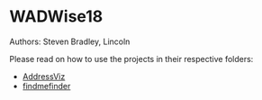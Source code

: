 # **WADWise18**

Authors: Steven Bradley, Lincoln

Please read on how to use the projects in their respective folders:

- [AddressViz](https://github.com/Steven1811/WADWise18/tree/master/AddressViz)
- [findmefinder](https://github.com/Steven1811/WADWise18/tree/master/findmefinder)


